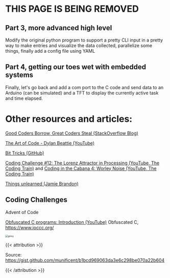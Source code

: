 # THIS PAGE IS BEING REMOVED

## Part 3, more advanced high level

Modify the original python program to support a pretty CLI input in a pretty way to make entries and visualize the data collected, parallelize some things, finally add a config file using YAML

## Part 4, getting our toes wet with embedded systems

Finally, let's go back and add a com port to the C code and send data to an Arduino (can be simulated) and a TFT to display the currently active task and time elapsed.

# Other resources and articles:

[Good Coders Borrow, Great Coders Steal (StackOverflow Blog)](https://stackoverflow.blog/2020/05/20/good-coders-borrow-great-coders-steal/?cb=1)

[The Art of Code - Dylan Beattie (YouTube)](https://www.youtube.com/watch?v=6avJHaC3C2U&list=FLFMnqfaTa1se1LfbCB3peJQ)

[Bit Tricks (GitHub)](https://github.com/kstenerud/bit-tricks)

[Coding Challenge #12: The Lorenz Attractor in Processing (YouTube, The Coding Train)](https://www.youtube.com/watch?v=f0lkz2gSsIk) and [Coding in the Cabana 4: Worley Noise (YouTube, The Coding Train)](https://www.youtube.com/watch?v=4066MndcyCk)

[Things unlearned (Jamie Brandon)](https://www.scattered-thoughts.net/writing/things-unlearned/)

## Coding Challenges

Advent of Code

[Obfuscated C programs: Introduction (YouTube)](https://www.youtube.com/watch?v=rwOI1biZeD8) Obfuscated C, https://www.ioccc.org/ 

<img src="/eng/ginny.webp" alt="ginny" style="zoom:50%;" />

{{< attribution >}}

Source: https://gist.github.com/munificent/b1bcd969063da3e6c298be070a22b604

{{< /attribution >}}

